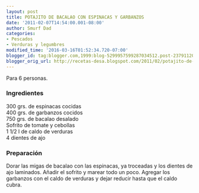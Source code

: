 ```yaml
---
layout: post
title: POTAJITO DE BACALAO CON ESPINACAS Y GARBANZOS
date: '2011-02-07T14:54:00.001-08:00'
author: Smurf Dad
categories:
- Pescados
- Verduras y legumbres
modified_time: '2016-03-16T01:52:34.720-07:00'
blogger_id: tag:blogger.com,1999:blog-5299957599287034512.post-2379112066144847145
blogger_orig_url: http://recetas-desa.blogspot.com/2011/02/potajito-de-bacalao-con-espinacas-y.html
---
```


Para 6 personas.<br /><h3>Ingredientes</h3>300 grs. de espinacas cocidas<br />400 grs. de garbanzos cocidos<br />750 grs. de bacalao desalado<br />Sofrito de tomate y cebollas<br />1 1/2 l de caldo de verduras<br />4 dientes de ajo<br /><h3>Preparación</h3>Dorar las migas de bacalao con las espinacas, ya troceadas y los dientes de ajo laminados. Añadir el sofrito y marear todo un poco. Agregar los garbanzos con el caldo de verduras y dejar reducir hasta que el caldo cubra.